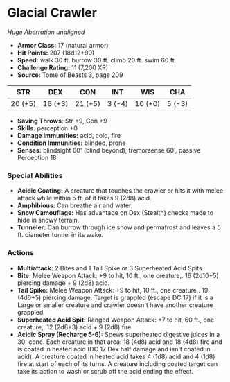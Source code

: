 # Glacial Crawler

*Huge* *Aberration* *unaligned*

- **Armor Class:** 17 (natural armor)
- **Hit Points:** 207 (18d12+90)
- **Speed:** walk 30 ft. burrow 30 ft. climb 20 ft. swim 60 ft.
- **Challenge Rating:** 11 (7,200 XP)
- **Source:** Tome of Beasts 3, page 209

| STR | DEX | CON | INT | WIS | CHA |
| --- | --- | --- | --- | --- | --- |
| 20 (+5) | 16 (+3) | 21 (+5) | 3 (-4) | 10 (+0) | 5 (-3) |

- **Saving Throws**: Str +9, Con +9
- **Skills:** perception +0
- **Damage Immunities:** acid, cold, fire
- **Condition Immunities:** blinded, prone
- **Senses:** blindsight 60' (blind beyond), tremorsense 60', passive Perception 18

### Special Abilities

- **Acidic Coating:** A creature that touches the crawler or hits it with melee attack while within 5 ft. of it takes 9 (2d8) acid.
- **Amphibious:** Can breathe air and water.
- **Snow Camouflage:** Has advantage on Dex (Stealth) checks made to hide in snowy terrain.
- **Tunneler:** Can burrow through ice snow and permafrost and leaves a 5 ft. diameter tunnel in its wake.

### Actions

- **Multiattack:** 2 Bites and 1 Tail Spike or 3 Superheated Acid Spits.
- **Bite:** Melee Weapon Attack: +9 to hit, 10 ft., one creature,. 16 (2d10+5) piercing damage + 9 (2d8) acid.
- **Tail Spike:** Melee Weapon Attack: +9 to hit, 10 ft., one creature,. 19 (4d6+5) piercing damage. Target is grappled (escape DC 17) if it is a Large or smaller creature and crawler doesn't have another creature grappled.
- **Superheated Acid Spit:** Ranged Weapon Attack: +7 to hit, 60 ft., one creature,. 12 (2d8+3) acid + 9 (2d8) fire.
- **Acidic Spray (Recharge 5-6):** Spews superheated digestive juices in a 30' cone. Each creature in that area: 18 (4d8) acid and 18 (4d8) fire and is coated in heated acid (DC 17 Dex half damage and isn't coated in acid). A creature coated in heated acid takes 4 (1d8) acid and 4 (1d8) fire at start of each of its turns. A creature including coated target can take its action to wash or scrub off the acid ending the effect.


